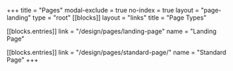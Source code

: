 +++
title = "Pages"
modal-exclude = true
no-index = true
layout = "page-landing"
type = "root"
[[blocks]]
layout = "links"
title = "Page Types"

[[blocks.entries]]
link = "/design/pages/landing-page"
name = "Landing Page"

[[blocks.entries]]
link = "/design/pages/standard-page/"
name = "Standard Page"
+++
